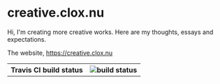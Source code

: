 # creative.clox.nu
 
Hi, I'm creating more creative works. Here are my thoughts, essays and expectations.
 
The website, https://creative.clox.nu

<table>
    <tr>
        <th>Travis CI build status</th>
        <th><img src="https://travis-ci.com/cloxnu/creative.clox.nu.svg?branch=main" alt="build status"></th>
    </tr>
</table>


